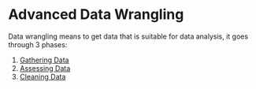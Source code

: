 # Advanced Data Wrangling

Data wrangling means to get data that is suitable for data analysis, it goes through 3 phases:

1. [Gathering Data](https://github.com/MrIzzat/Data-Analyst-Course/tree/master/Advanced%20Data%20Wrangling/Gathering%20Data)
2. [Assessing Data](https://github.com/MrIzzat/Data-Analyst-Course/tree/master/Advanced%20Data%20Wrangling/Assessing%20Data)
3. [Cleaning Data](https://github.com/MrIzzat/Data-Analyst-Course/tree/master/Advanced%20Data%20Wrangling/Cleaning%20Data)
